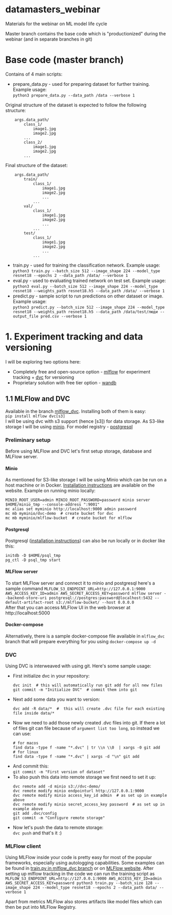 # datamasters_webinar
Materials for the webinar on ML model life cycle

Master branch contains the base code which is "productionized" during the webinar (and in separate branches in git)

# Base code (master branch)
Contains of 4 main scripts:
* prepare_data.py - used for preparing dataset for further training. Example usage:  
`python3 prepare_data.py --data_path /data --verbose 1`  

Original structure of the dataset is expected to follow the following structure:
```
    args.data_path/
        class_1/
            image1.jpg
            image2.jpg
        ...
        class_2/
            image1.jpg
            image2.jpg
        ...
```
Final structure of the dataset:
```
    args.data_path/
        train/
            class_1/
                image1.jpg
                image2.jpg
                ...
            ...
        val/
            class_1/
                image1.jpg
                image2.jpg
                ...
            ...
        test/
            class_1/
                image1.jpg
                image2.jpg
                ...
            ...
```
* train.py - used for training the classification network. Example usage:  
`python3 train.py --batch_size 512 --image_shape 224 --model_type resnet18 --epochs 2 --data_path /data/ --verbose 1`
* eval.py - used to evaluating trained network on test set. Example usage:  
`python3 eval.py --batch_size 512 --image_shape 224 --model_type resnet18 --weights_path resnet18.h5 --data_path /data/ --verbose 1`
* predict.py - sample script to run predictions on other dataset or image. Example usage:  
`python3 predict.py --batch_size 512 --image_shape 224 --model_type resnet18 --weights_path resnet18.h5 --data_path /data/test/люди --output_file pred.csv --verbose 1`


# 1. Experiment tracking and data versioning
I will be exploring two options here:
* Completely free and open-source option - [mlflow](https://mlflow.org/) for experiment tracking + [dvc](https://dvc.org/) for versioning  
* Proprietary solution with free tier option - [wandb](https://wandb.ai/site)

## 1.1 MLFlow and DVC
Available in the branch [mlflow_dvc](https://github.com/Shershebnev/datamasters_webinar/tree/mlflow_dvc). Installing both of them is easy:  
`pip install mlflow dvc[s3]`  
I will be using dvc with s3 support (hence [s3]) for data storage. As S3-like storage I will be using [minio](https://min.io/).
For model registry - [postgresql](https://www.postgresql.org/)
### Preliminary setup
Before using MLFlow and DVC let's first setup storage, database and MLFlow server.
#### Minio
As mentioned for S3-like storage I will be using Minio
which can be run on a host machine or in Docker. [Installation instructions](https://min.io/download) are available on the website.
Example on running minio locally:  
```shell
MINIO_ROOT_USER=admin MINIO_ROOT_PASSWORD=password minio server $HOME/minio_tmp --console-address ":9001"
mc alias set myminio http://localhost:9000 admin password
mc mb myminio/dvc-demo  # create bucket for dvc
mc mb myminio/mlflow-bucket  # create bucket for mlflow
```
#### Postgresql
Postgresql ([installation instructions](https://www.postgresql.org/download/)) can also be run locally or in docker like this:
```shell
initdb -D $HOME/psql_tmp
pg_ctl -D psql_tmp start
```
#### MLFlow server
To start MLFlow server and connect it to minio and postgresql here's a sample command
`MLFLOW_S3_ENDPOINT_URL=http://127.0.0.1:9000 AWS_ACCESS_KEY_ID=admin AWS_SECRET_ACCESS_KEY=password mlflow server --backend-store-uri postgresql://postgres:password@localhost:5432 --default-artifact-root s3://mlflow-bucket/ --host 0.0.0.0`  
After that you can access MLFlow UI in the web browser at http://localhost:5000

#### Docker-compose
Alternatively, there is a sample docker-compose file available in `mlflow_dvc` branch that will prepare everything for you using
`docker-compose up -d`

### DVC
Using DVC is interweaved with using git. Here's some sample usage:
* First initialize dvc in your repository:
    ```shell
    dvc init  # this will automatically run git add for all new files
    git commit -m "Initialize DVC"  # commit them into git
    ```
* Next add some data you want to version:
    ```shell
    dvc add -R data/*  #  this will create .dvc file for each existing file inside data/*
    ```
* Now we need to add those newly created .dvc files into git. If there a lot of files git can file because of `argument list too long`, so instead
we can use:
  ```shell
  # for macos
  find data -type f -name "*.dvc" | tr \\n \\0  | xargs -0 git add
  # for linux
  find data -type f -name "*.dvc" | xargs -d "\n" git add
  ```
* And commit this:  
`git commit -m "First version of dataset"`
* To also push this data into remote storage we first need to set it up:
    ```shell
    dvc remote add -d minio s3://dvc-demo/
    dvc remote modify minio endpointurl http://127.0.0.1:9000
    dvc remote modify minio access_key_id admin  # as set up in example above
    dvc remote modify minio secret_access_key password  # as set up in example above
    git add .dvc/config
    git commit -m "Configure remote storage"
    ```
* Now let's push the data to remote storage:  
`dvc push` and that's it :)
  

### MLFlow client
Using MLFlow inside your code is pretty easy for most of the popular frameworks, especially using autologging capabilities.
Some examples can be found in [train.py in mlflow_dvc branch](https://github.com/Shershebnev/datamasters_webinar/blob/mlflow_dvc/train.py)
or on [MLFlow website](https://mlflow.org/docs/latest/tracking.html#automatic-logging).
After setting up mlflow tracking in the code we can run the training script as
`MLFLOW_S3_ENDPOINT_URL=http://127.0.0.1:9000 AWS_ACCESS_KEY_ID=admin AWS_SECRET_ACCESS_KEY=password python3 train.py --batch_size 128 --image_shape 224 --model_type resnet18 --epochs 2 --data_path data/ --verbose 1`

Apart from metrics MLFlow also stores artifacts like model files which can then be put into MLFlow Registry.
